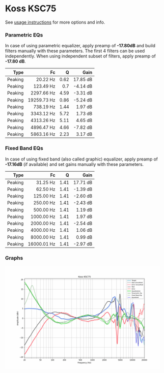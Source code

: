 # Koss KSC75
See [usage instructions](https://github.com/jaakkopasanen/AutoEq#usage) for more options and info.

### Parametric EQs
In case of using parametric equalizer, apply preamp of **-17.80dB** and build filters manually
with these parameters. The first 4 filters can be used independently.
When using independent subset of filters, apply preamp of **-17.80 dB**.

| Type    | Fc          |    Q | Gain     |
|--------:|------------:|-----:|---------:|
| Peaking | 20.22 Hz    | 0.62 | 17.85 dB |
| Peaking | 123.49 Hz   | 0.7  | -4.14 dB |
| Peaking | 2297.66 Hz  | 4.59 | -3.31 dB |
| Peaking | 19259.73 Hz | 0.86 | -5.24 dB |
| Peaking | 738.19 Hz   | 1.44 | 1.97 dB  |
| Peaking | 3343.12 Hz  | 5.72 | 1.73 dB  |
| Peaking | 4313.26 Hz  | 5.11 | 4.65 dB  |
| Peaking | 4896.47 Hz  | 4.66 | -7.82 dB |
| Peaking | 5863.16 Hz  | 2.23 | 3.17 dB  |

### Fixed Band EQs
In case of using fixed band (also called graphic) equalizer, apply preamp of **-17.16dB**
(if available) and set gains manually with these parameters.

| Type    | Fc          |    Q | Gain     |
|--------:|------------:|-----:|---------:|
| Peaking | 31.25 Hz    | 1.41 | 17.71 dB |
| Peaking | 62.50 Hz    | 1.41 | -1.39 dB |
| Peaking | 125.00 Hz   | 1.41 | -2.60 dB |
| Peaking | 250.00 Hz   | 1.41 | -2.43 dB |
| Peaking | 500.00 Hz   | 1.41 | 1.19 dB  |
| Peaking | 1000.00 Hz  | 1.41 | 1.97 dB  |
| Peaking | 2000.00 Hz  | 1.41 | -2.54 dB |
| Peaking | 4000.00 Hz  | 1.41 | 1.06 dB  |
| Peaking | 8000.00 Hz  | 1.41 | 0.99 dB  |
| Peaking | 16000.01 Hz | 1.41 | -2.97 dB |

### Graphs
![](./Koss%20KSC75.png)